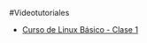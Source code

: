 

#Videotutoriales

* [Curso de Linux Básico - Clase 1](https://www.youtube.com/watch?v=09hrTL5w-Jc)
